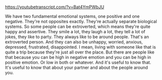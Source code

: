 https://youtubetranscript.com/?v=Bat4YmPWbJU

 We have two fundamental emotional systems, one positive and one negative. They're not opposites exactly. They're actually separate biological systems. So some people can be extroverted, which means they're quite happy and assertive. They smile a lot, they laugh a lot, they tell a lot of jokes, they like to party. They always like to be around people. That's an extroverted person. And they can also be unhappy, worried, anxious, depressed, frustrated, disappointed. I mean, living with someone like that is quite a trip because they're just all over the place. But there are people like that because you can be high in negative emotion and you can be high in positive emotion. Or low in both or whatever. And it's useful to know that. It's useful to know that about your partner and about the people around you.